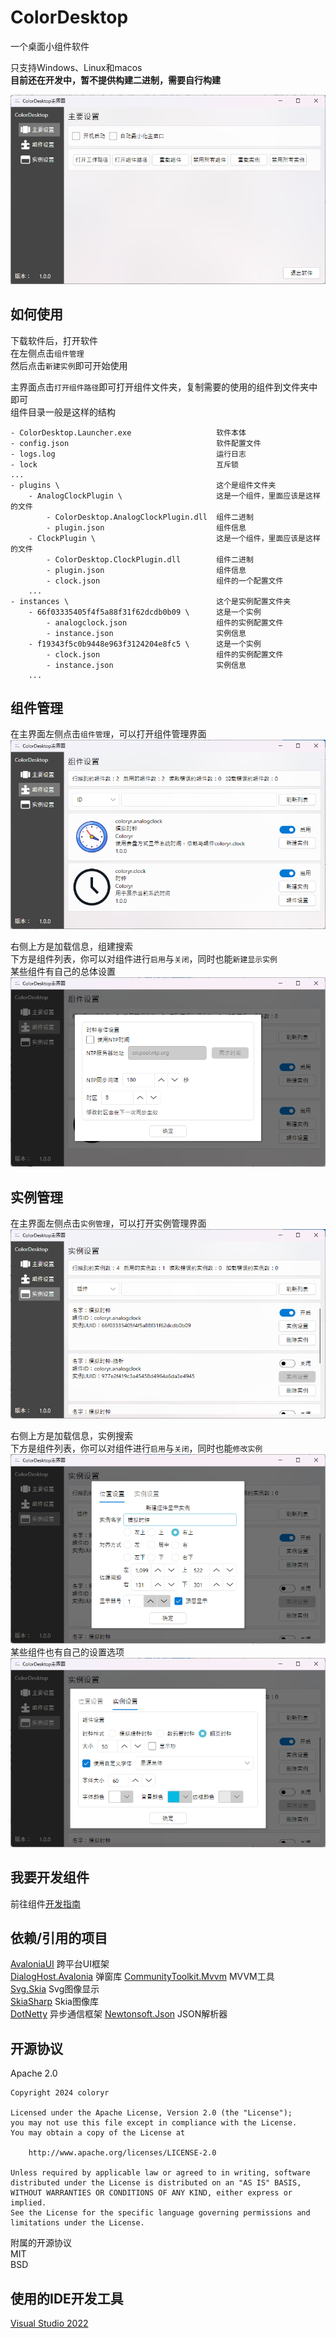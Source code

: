 # ColorDesktop

一个桌面小组件软件

只支持Windows、Linux和macos  
**目前还在开发中，暂不提供构建二进制，需要自行构建**

![](/pic/pic1.png)

## 如何使用

下载软件后，打开软件  
在左侧点击`组件管理`  
然后点击`新建实例`即可开始使用

主界面点击`打开组件路径`即可打开组件文件夹，复制需要的使用的组件到文件夹中即可  
组件目录一般是这样的结构
```
- ColorDesktop.Launcher.exe                   软件本体
- config.json                                 软件配置文件
- logs.log                                    运行日志
- lock                                        互斥锁
...
- plugins \                                   这个是组件文件夹
    - AnalogClockPlugin \                     这是一个组件，里面应该是这样的文件
        - ColorDesktop.AnalogClockPlugin.dll  组件二进制
        - plugin.json                         组件信息
    - ClockPlugin \                           这是一个组件，里面应该是这样的文件
        - ColorDesktop.ClockPlugin.dll        组件二进制
        - plugin.json                         组件信息
        - clock.json                          组件的一个配置文件
    ...
- instances \                                 这个是实例配置文件夹
    - 66f03335405f4f5a88f31f62dcdb0b09 \      这是一个实例
        - analogclock.json                    组件的实例配置文件
        - instance.json                       实例信息
    - f19343f5c0b9448e963f3124204e8fc5 \      这是一个实例
        - clock.json                          组件的实例配置文件
        - instance.json                       实例信息
    ...
```

## 组件管理

在主界面左侧点击`组件管理`，可以打开组件管理界面  
![](/pic/pic2.png)  

右侧上方是加载信息，组建搜索  
下方是组件列表，你可以对组件进行`启用`与`关闭`，同时也能`新建显示实例`  
某些组件有自己的总体设置  
![](/pic/pic6.png)  

## 实例管理

在主界面左侧点击`实例管理`，可以打开实例管理界面  
![](/pic/pic3.png)  

右侧上方是加载信息，实例搜索  
下方是组件列表，你可以对组件进行`启用`与`关闭`，同时也能`修改实例`  
![](/pic/pic4.png)  
某些组件也有自己的设置选项  
![](/pic/pic5.png)  

## 我要开发组件

前往组件[开发指南](./dev.md)

## 依赖/引用的项目
[AvaloniaUI](https://github.com/AvaloniaUI/Avalonia) 跨平台UI框架  
[DialogHost.Avalonia](https://github.com/AvaloniaUtils/DialogHost.Avalonia) 弹窗库
[CommunityToolkit.Mvvm](https://github.com/CommunityToolkit/dotnet) MVVM工具  
[Svg.Skia](https://github.com/wieslawsoltes/Svg.Skia) Svg图像显示  
[SkiaSharp](https://github.com/mono/SkiaSharp) Skia图像库  
[DotNetty](https://github.com/Azure/DotNetty) 异步通信框架
[Newtonsoft.Json](https://www.newtonsoft.com/json) JSON解析器  

## 开源协议
Apache 2.0  

```
Copyright 2024 coloryr

Licensed under the Apache License, Version 2.0 (the "License");
you may not use this file except in compliance with the License.
You may obtain a copy of the License at

    http://www.apache.org/licenses/LICENSE-2.0

Unless required by applicable law or agreed to in writing, software
distributed under the License is distributed on an "AS IS" BASIS,
WITHOUT WARRANTIES OR CONDITIONS OF ANY KIND, either express or implied.
See the License for the specific language governing permissions and
limitations under the License.
```

附属的开源协议  
MIT  
BSD

## 使用的IDE开发工具
[Visual Studio 2022](https://visualstudio.microsoft.com/)  